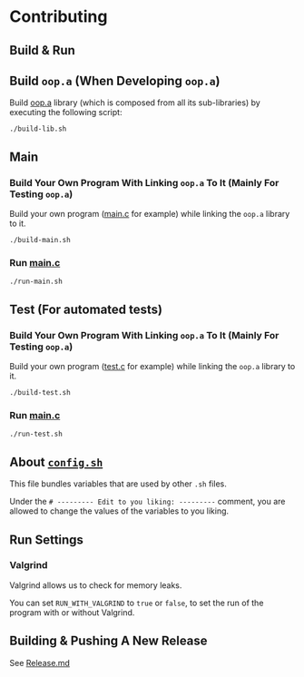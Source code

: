 # Contributing

## Build & Run

## Build `oop.a` (When Developing `oop.a`)

Build [oop.a](src/lib/oop/oop.a) library (which is composed from all its sub-libraries)
by executing the following script:
```
./build-lib.sh
```

## Main

### Build Your Own Program With Linking `oop.a` To It (Mainly For Testing `oop.a`)

Build your own program ([main.c](src/main/main.c) for example) while linking the
`oop.a` library to it.
```
./build-main.sh
```

### Run [main.c](src/main/main.c)

```
./run-main.sh
```

## Test (For automated tests)

### Build Your Own Program With Linking `oop.a` To It (Mainly For Testing `oop.a`)

Build your own program ([test.c](src/test/main.c) for example) while linking the
`oop.a` library to it.
```
./build-test.sh
```

### Run [main.c](src/test/main.c)

```
./run-test.sh
```

## About [`config.sh`](config.sh)

This file bundles variables that are used by other `.sh` files.

Under the `# --------- Edit to you liking: ---------` comment, you are
allowed to change the values of the variables to you liking.

## Run Settings

### Valgrind

Valgrind allows us to check for memory leaks.

You can set `RUN_WITH_VALGRIND` to `true` or `false`, to set the run of the
program with or without Valgrind.

## Building & Pushing A New Release

See [Release.md](docs/Release.md)
